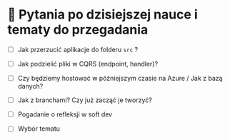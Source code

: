 # 📌 Pytania po dzisiejszej nauce i tematy do przegadania

- [ ] Jak przerzucić aplikacje do folderu `src` ?
- [ ] Jak podzielić pliki w CQRS (endpoint, handler)?
- [ ] Czy będziemy hostować w późniejszym czasie na Azure / Jak z bazą danych?
- [ ] Jak z branchami? Czy już zacząć je tworzyć?
- [ ] Pogadanie o refleksji w soft dev
- [ ] Wybór tematu 

